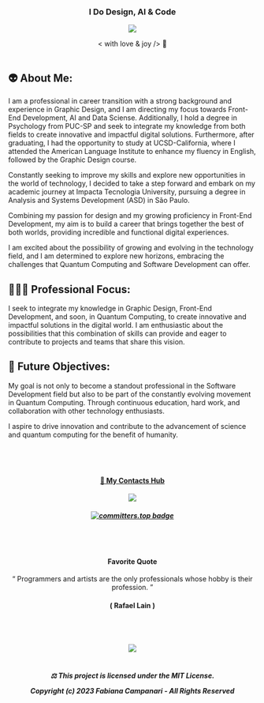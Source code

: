 

### <p align="center">  I Do Design, AI & Code </p>

<p align="center">
<img src="https://github.com/FabianaCampanari/FabianaCampanari/assets/113218619/2d2e58bd-bdd4-4899-877a-509469e5f2d3"/> 
<p align="center">  < with love & joy /> 💎<br>

<br>

## 👽 About Me:

I am a professional in career transition with a strong background and experience in Graphic Design, and I am directing my focus towards Front-End Development, AI and Data Sciense. Additionally, I hold a degree in Psychology from PUC-SP and seek to integrate my knowledge from both fields to create innovative and impactful digital solutions. Furthermore, after graduating, I had the opportunity to study at UCSD-California, where I attended the American Language Institute to enhance my fluency in English, followed by the Graphic Design course.

Constantly seeking to improve my skills and explore new opportunities in the world of technology, I decided to take a step forward and embark on my academic journey at Impacta Tecnologia University, pursuing a degree in Analysis and Systems Development (ASD) in São Paulo.

Combining my passion for design and my growing proficiency in Front-End Development, my aim is to build a career that brings together the best of both worlds, providing incredible and functional digital experiences.

I am excited about the possibility of growing and evolving in the technology field, and I am determined to explore new horizons, embracing the challenges that Quantum Computing and Software Development can offer.

## 🧘🏼‍♀️ Professional Focus:

I seek to integrate my knowledge in Graphic Design, Front-End Development, and soon, in Quantum Computing, to create innovative and impactful solutions in the digital world. I am enthusiastic about the possibilities that this combination of skills can provide and eager to contribute to projects and teams that share this vision.

## 👀 Future Objectives:

My goal is not only to become a standout professional in the Software Development field but also to be part of the constantly evolving movement in Quantum Computing. Through continuous education, hard work, and collaboration with other technology enthusiasts.

I aspire to drive innovation and contribute to the advancement of science and quantum computing for the benefit of humanity.

#

<br>

#### <p align="center"> [🔗 My Contacts Hub](https://linktr.ee/fabianacampanari)

<p align="center">
<img src="https://github.com/FabianaCampanari/FabianaCampanari/assets/113218619/b3789e50-93e1-48ac-b82e-1db626f7cbb2"/>
<br>

##### <p align="center">   [![committers.top badge](https://user-badge.committers.top/brazil/USERNAME.svg)](https://user-badge.committers.top/brazil/USERNAME)  

#

<br>

#### <p align="center">  Favorite Quote </p>

<p align="center"> “ Programmers and artists are the only professionals whose hobby is their profession. ”

#### <p align="center">( Rafael Lain ) </p>

#

<br>

<p align="center">
<img src="https://github.com/FabianaCampanari/FabianaCampanari/assets/113218619/5b88bfdb-18bf-4b3e-aae3-b0342d2906fe"/>

#

##### <p align="center"> ⚖︎ This project is licensed under the MIT License. </p> <p align="center"> Copyright (c) 2023 Fabiana Campanari - All Rights Reserved </p>























 
 
